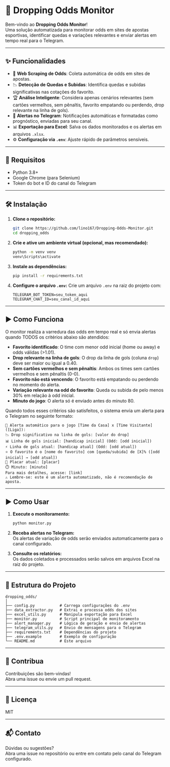 # 🚦 Dropping Odds Monitor

Bem-vindo ao **Dropping Odds Monitor**!  
Uma solução automatizada para monitorar odds em sites de apostas esportivas, identificar quedas e variações relevantes e enviar alertas em tempo real para o Telegram.

---

## ✨ Funcionalidades

- 🔎 **Web Scraping de Odds**: Coleta automática de odds em sites de apostas.
- 📉 **Detecção de Quedas e Subidas**: Identifica quedas e subidas significativas nas cotações do favorito.
- 🏆 **Análise Inteligente**: Considera apenas cenários relevantes (sem cartões vermelhos, sem pênaltis, favorito empatando ou perdendo, drop relevante na linha de gols).
- 📲 **Alertas no Telegram**: Notificações automáticas e formatadas como prognóstico, enviadas para seu canal.
- 📊 **Exportação para Excel**: Salva os dados monitorados e os alertas em arquivos `.xlsx`.
- ⚙️ **Configuração via `.env`**: Ajuste rápido de parâmetros sensíveis.

---

## 🚀 Requisitos

- Python 3.8+
- Google Chrome (para Selenium)
- Token do bot e ID do canal do Telegram

---

## 🛠️ Instalação

1. **Clone o repositório:**
   ```sh
   git clone https://github.com/lino167/Dropping-Odds-Monitor.git
   cd dropping_odds
   ```

2. **Crie e ative um ambiente virtual (opcional, mas recomendado):**
   ```sh
   python -m venv venv
   venv\Scripts\activate
   ```

3. **Instale as dependências:**
   ```sh
   pip install -r requirements.txt
   ```

4. **Configure o arquivo `.env`:**
   Crie um arquivo `.env` na raiz do projeto com:
   ```
   TELEGRAM_BOT_TOKEN=seu_token_aqui
   TELEGRAM_CHAT_ID=seu_canal_id_aqui
   ```

---

## ▶️ Como Funciona

O monitor realiza a varredura das odds em tempo real e só envia alertas quando TODOS os critérios abaixo são atendidos:

- **Favorito identificado**: O time com menor odd inicial (home ou away) e odds válidas (>1.01).
- **Drop relevante na linha de gols**: O drop da linha de gols (coluna `drop`) deve ser maior ou igual a 0.40.
- **Sem cartões vermelhos e sem pênaltis**: Ambos os times sem cartões vermelhos e sem pênaltis (0-0).
- **Favorito não está vencendo**: O favorito está empatando ou perdendo no momento do alerta.
- **Variação relevante na odd do favorito**: Queda ou subida de pelo menos 30% em relação à odd inicial.
- **Minuto do jogo**: O alerta só é enviado antes do minuto 80.

Quando todos esses critérios são satisfeitos, o sistema envia um alerta para o Telegram no seguinte formato:

```
🤖 Alerta automático para o jogo [Time da Casa] x [Time Visitante] ([Liga]):
📉 Drop significativo na linha de gols: [valor do drop]
📊 Linha de gols inicial: [handicap inicial] (Odd: [odd inicial])
⚡ Linha de gols atual: [handicap atual] (Odd: [odd atual])
⭐ O favorito é o [nome do favorito] com [queda/subida] de [X]% ([odd inicial] → [odd atual])
🔢 Placar atual: [placar]
⏱️ Minuto: [minuto]
Para mais detalhes, acesse: [link]
⚠️ Lembre-se: este é um alerta automatizado, não é recomendação de aposta.
```

---

## ▶️ Como Usar

1. **Execute o monitoramento:**
   ```sh
   python monitor.py
   ```

2. **Receba alertas no Telegram:**  
   Os alertas de variação de odds serão enviados automaticamente para o canal configurado.

3. **Consulte os relatórios:**  
   Os dados coletados e processados serão salvos em arquivos Excel na raiz do projeto.

---

## 📁 Estrutura do Projeto

```
dropping_odds/
│
├── config.py           # Carrega configurações do .env
├── data_extractor.py   # Extrai e processa odds dos sites
├── excel_utils.py      # Manipula exportação para Excel
├── monitor.py          # Script principal de monitoramento
├── alert_manager.py    # Lógica de geração e envio de alertas
├── telegram_utils.py   # Envio de mensagens para o Telegram
├── requirements.txt    # Dependências do projeto
├── .env.example        # Exemplo de configuração
└── README.md           # Este arquivo
```

---

## 🤝 Contribua

Contribuições são bem-vindas!  
Abra uma issue ou envie um pull request.

---

## 📄 Licença

MIT

---

## 📬 Contato

Dúvidas ou sugestões?  
Abra uma issue no repositório ou entre em contato pelo canal do Telegram configurado.